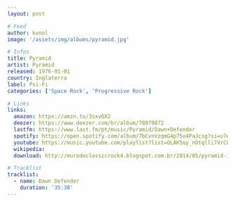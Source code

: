```yaml
---
layout: post

# Feed
author: kvnol
image: '/assets/img/albums/pyramid.jpg'

# Infos
title: Pyramid
artist: Pyramid
released: 1976-01-01
country: Inglaterra
label: Psi-Fi
categories: ['Space Rock', 'Progressive Rock']

# Links
links:
  amazon: https://amzn.to/3sxvQX2
  deezer: https://www.deezer.com/br/album/78079872
  lastfm: https://www.last.fm/pt/music/Pyramid/Dawn+Defender
  spotify: https://open.spotify.com/album/7bCvnVzqmG4p75o4PaJcsg?si=u7ertjc1SWWgYFMdxbuF-w
  youtube: https://music.youtube.com/playlist?list=OLAK5uy_nOtqlli7VrCL8d-8AxTdSBXo2h2LlTBls
  wikipedia:
  download: http://murodoclassicrock4.blogspot.com.br/2014/05/pyramid-1976.html

# Tracklist
tracklist:
  - name: Dawn Defender
    duration: '35:38'
---
```

